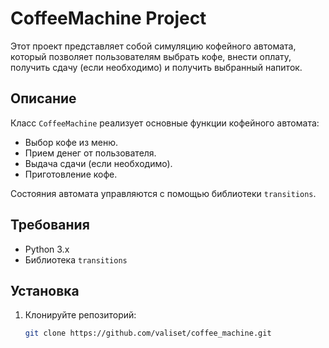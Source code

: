 # CoffeeMachine Project

Этот проект представляет собой симуляцию кофейного автомата, который позволяет пользователям выбрать кофе, внести оплату, получить сдачу (если необходимо) и получить выбранный напиток.

## Описание

Класс `CoffeeMachine` реализует основные функции кофейного автомата:
- Выбор кофе из меню.
- Прием денег от пользователя.
- Выдача сдачи (если необходимо).
- Приготовление кофе.

Состояния автомата управляются с помощью библиотеки `transitions`.

## Требования

- Python 3.x
- Библиотека `transitions`

## Установка

1. Клонируйте репозиторий:
   ```sh
   git clone https://github.com/valiset/coffee_machine.git
